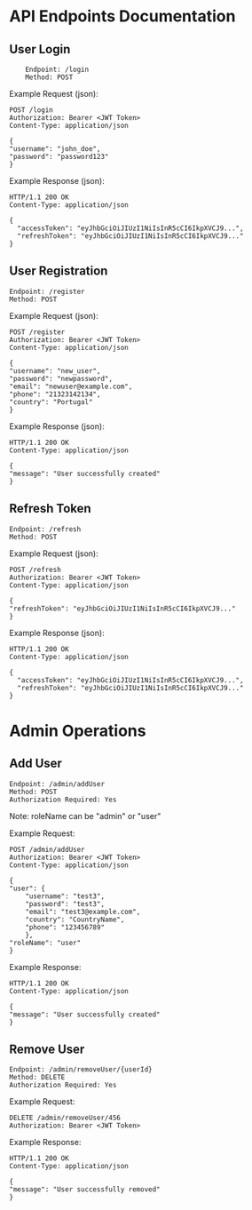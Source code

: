 # API Endpoints Documentation

## User Login

        Endpoint: /login 
        Method: POST

Example Request (json):


    POST /login
    Authorization: Bearer <JWT Token>
    Content-Type: application/json
    
    {
    "username": "john_doe",
    "password": "password123"
    }

Example Response (json):

    HTTP/1.1 200 OK
    Content-Type: application/json

    {
      "accessToken": "eyJhbGciOiJIUzI1NiIsInR5cCI6IkpXVCJ9...",
      "refreshToken": "eyJhbGciOiJIUzI1NiIsInR5cCI6IkpXVCJ9..."
    }

## User Registration

    Endpoint: /register
    Method: POST

Example Request (json):


    POST /register
    Authorization: Bearer <JWT Token>
    Content-Type: application/json
    
    {
    "username": "new_user",
    "password": "newpassword",
    "email": "newuser@example.com",
    "phone": "21323142134",
    "country": "Portugal"
    }

Example Response (json):


    HTTP/1.1 200 OK
    Content-Type: application/json

    {
    "message": "User successfully created"
    }

## Refresh Token

    Endpoint: /refresh
    Method: POST

Example Request (json):

    POST /refresh
    Authorization: Bearer <JWT Token>
    Content-Type: application/json
    
    {
    "refreshToken": "eyJhbGciOiJIUzI1NiIsInR5cCI6IkpXVCJ9..."
    }

Example Response (json):

    HTTP/1.1 200 OK
    Content-Type: application/json

    {
      "accessToken": "eyJhbGciOiJIUzI1NiIsInR5cCI6IkpXVCJ9...",
      "refreshToken": "eyJhbGciOiJIUzI1NiIsInR5cCI6IkpXVCJ9..."
    }

# Admin Operations

## Add User

    Endpoint: /admin/addUser
    Method: POST
    Authorization Required: Yes

Note: roleName can be "admin" or "user"

Example Request:

    POST /admin/addUser
    Authorization: Bearer <JWT Token>
    Content-Type: application/json

    {
    "user": {
        "username": "test3",
        "password": "test3",
        "email": "test3@example.com",
        "country": "CountryName",
        "phone": "123456789"
        },
    "roleName": "user"
    }

Example Response:

    HTTP/1.1 200 OK
    Content-Type: application/json
    
    {
    "message": "User successfully created"
    }

## Remove User

    Endpoint: /admin/removeUser/{userId}
    Method: DELETE
    Authorization Required: Yes

Example Request:

    DELETE /admin/removeUser/456
    Authorization: Bearer <JWT Token>

Example Response:

    HTTP/1.1 200 OK
    Content-Type: application/json
    
    {
    "message": "User successfully removed"
    }